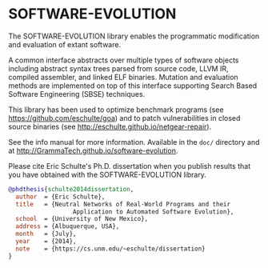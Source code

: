 # SOFTWARE-EVOLUTION

The SOFTWARE-EVOLUTION library enables the programmatic modification
and evaluation of extant software.

A common interface abstracts over multiple types of software objects
including abstract syntax trees parsed from source code, LLVM IR,
compiled assembler, and linked ELF binaries.  Mutation and evaluation
methods are implemented on top of this interface supporting Search
Based Software Engineering (SBSE) techniques.

This library has been used to optimize benchmark programs (see
https://github.com/eschulte/goa) and to patch vulnerabilities in
closed source binaries (see http://eschulte.github.io/netgear-repair).

See the info manual for more information.  Available in the `doc/`
directory and at http://GrammaTech.github.io/software-evolution.

Please cite Eric Schulte's Ph.D. dissertation when you publish results
that you have obtained with the SOFTWARE-EVOLUTION library.

```bibtex
@phdthesis{schulte2014dissertation,
  author  = {Eric Schulte},
  title   = {Neutral Networks of Real-World Programs and their
                  Application to Automated Software Evolution},
  school  = {University of New Mexico},
  address = {Albuquerque, USA},
  month   = {July},
  year    = {2014},
  note    = {https://cs.unm.edu/~eschulte/dissertation}
}
```
